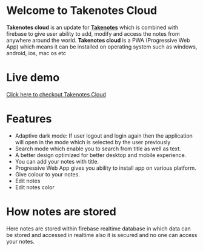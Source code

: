 # Welcome to Takenotes Cloud

**Takenotes cloud** is an update for **[Takenotes](https://takenotes-34e1a.web.app/)** which  is combined with firebase to give   user ability to add, modify and access the notes from anywhere around the  world.
**Takenotes cloud** is a PWA (Progressive Web App) which means it can be installed 
on operating system such as windows, android, ios, mac os etc

#  Live  demo	
[Click here to checkout Takenotes Cloud](https://takenotes-34e1a.web.app/)
    
# Features	


 - Adaptive dark mode: If user logout and login again then the application will open in the mode which is selected by the user previously
 - Search mode which enable you to search from title as well as text.
 - A better design optimized for better desktop and mobile experience.
 - You can add your notes with title.
 - Progressive Web App gives you ability to install app on various platform.
 - Give colour to your notes.
 - Edit notes
 - Edit notes color
 
 


# How notes are stored	

Here notes are stored within firebase realtime database in which data can be stored and accessed in realtime also it is secured and no one can access your notes.
